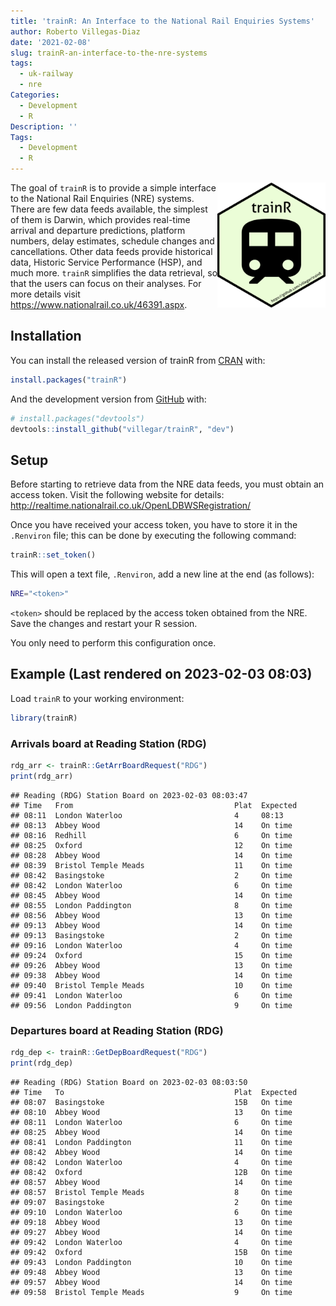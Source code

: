 ```yaml
---
title: 'trainR: An Interface to the National Rail Enquiries Systems'
author: Roberto Villegas-Diaz
date: '2021-02-08'
slug: trainR-an-interface-to-the-nre-systems
tags:
  - uk-railway
  - nre
Categories:
  - Development
  - R
Description: ''
Tags:
  - Development
  - R
---
```


<img src="https://raw.githubusercontent.com/villegar/trainR/main/inst/images/logo.png" alt="logo" align="right" height=200px/>

The goal of `trainR` is to provide a simple interface to the 
National Rail Enquiries (NRE) systems. There are few data feeds 
available, the simplest of them is Darwin, which provides real-time 
arrival and departure predictions, platform numbers, delay estimates, 
schedule changes and cancellations. Other data feeds provide historical 
data, Historic Service Performance (HSP), and much more. `trainR` 
simplifies the data retrieval, so that the users can focus on their 
analyses. For more details visit 
https://www.nationalrail.co.uk/46391.aspx.

## Installation

You can install the released version of trainR from [CRAN](https://CRAN.R-project.org) with:

``` r
install.packages("trainR")
```

And the development version from [GitHub](https://github.com/) with:

``` r
# install.packages("devtools")
devtools::install_github("villegar/trainR", "dev")
```

## Setup
Before starting to retrieve data from the NRE data feeds, you must obtain an access token. 
Visit the following website for details: http://realtime.nationalrail.co.uk/OpenLDBWSRegistration/

Once you have received your access token, you have to store it in the `.Renviron` file; this can be 
done by executing the following command:


```r
trainR::set_token()
```

This will open a text file, `.Renviron`, add a new line at the end (as follows):

```bash
NRE="<token>"
```

`<token>` should be replaced by the access token obtained from the NRE. Save the changes and restart 
your R session.

You only need to perform this configuration once.

## Example (Last rendered on 2023-02-03 08:03)

Load `trainR` to your working environment:

```r
library(trainR)
```

### Arrivals board at Reading Station (RDG)


```r
rdg_arr <- trainR::GetArrBoardRequest("RDG")
print(rdg_arr)
```

```
## Reading (RDG) Station Board on 2023-02-03 08:03:47
## Time   From                                    Plat  Expected
## 08:11  London Waterloo                         4     08:13
## 08:13  Abbey Wood                              14    On time
## 08:16  Redhill                                 6     On time
## 08:25  Oxford                                  12    On time
## 08:28  Abbey Wood                              14    On time
## 08:39  Bristol Temple Meads                    11    On time
## 08:42  Basingstoke                             2     On time
## 08:42  London Waterloo                         6     On time
## 08:45  Abbey Wood                              14    On time
## 08:55  London Paddington                       8     On time
## 08:56  Abbey Wood                              13    On time
## 09:13  Abbey Wood                              14    On time
## 09:13  Basingstoke                             2     On time
## 09:16  London Waterloo                         4     On time
## 09:24  Oxford                                  15    On time
## 09:26  Abbey Wood                              13    On time
## 09:38  Abbey Wood                              14    On time
## 09:40  Bristol Temple Meads                    10    On time
## 09:41  London Waterloo                         6     On time
## 09:56  London Paddington                       9     On time
```

### Departures board at Reading Station (RDG)


```r
rdg_dep <- trainR::GetDepBoardRequest("RDG")
print(rdg_dep)
```

```
## Reading (RDG) Station Board on 2023-02-03 08:03:50
## Time   To                                      Plat  Expected
## 08:07  Basingstoke                             15B   On time
## 08:10  Abbey Wood                              13    On time
## 08:11  London Waterloo                         6     On time
## 08:25  Abbey Wood                              14    On time
## 08:41  London Paddington                       11    On time
## 08:42  Abbey Wood                              14    On time
## 08:42  London Waterloo                         4     On time
## 08:42  Oxford                                  12B   On time
## 08:57  Abbey Wood                              14    On time
## 08:57  Bristol Temple Meads                    8     On time
## 09:07  Basingstoke                             2     On time
## 09:10  London Waterloo                         6     On time
## 09:18  Abbey Wood                              13    On time
## 09:27  Abbey Wood                              14    On time
## 09:42  London Waterloo                         4     On time
## 09:42  Oxford                                  15B   On time
## 09:43  London Paddington                       10    On time
## 09:48  Abbey Wood                              13    On time
## 09:57  Abbey Wood                              14    On time
## 09:58  Bristol Temple Meads                    9     On time
```
